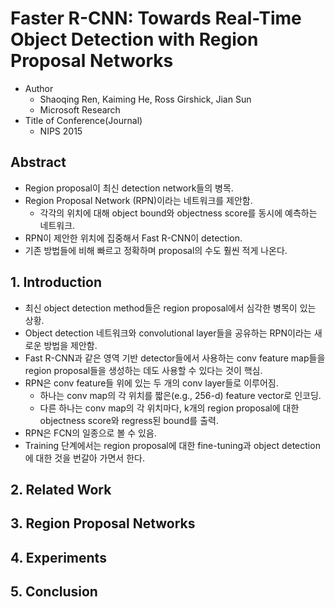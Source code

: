# Faster R-CNN: Towards Real-Time Object Detection with Region Proposal Networks

- Author
  - Shaoqing Ren, Kaiming He, Ross Girshick, Jian Sun
  - Microsoft Research
- Title of Conference(Journal)
  - NIPS 2015

## Abstract

- Region proposal이 최신 detection network들의 병목.
- Region Proposal Network (RPN)이라는 네트워크를 제안함. 
  - 각각의 위치에 대해 object bound와 objectness score를 동시에 예측하는 네트워크.
- RPN이 제안한 위치에 집중해서 Fast R-CNN이 detection.
- 기존 방법들에 비해 빠르고 정확하며 proposal의 수도 훨씬 적게 나온다. 

## 1. Introduction

- 최신 object detection method들은 region proposal에서 심각한 병목이 있는 상황. 
- Object detection 네트워크와 convolutional layer들을 공유하는 RPN이라는 새로운 방법을 제안함. 
- Fast R-CNN과 같은 영역 기반 detector들에서 사용하는 conv feature map들을 region proposal들을 생성하는 데도 사용할 수 있다는 것이 핵심. 
- RPN은 conv feature들 위에 있는 두 개의 conv layer들로 이루어짐.
  - 하나는 conv map의 각 위치를 짧은(e.g., 256-d) feature vector로 인코딩.
  - 다른 하나는 conv map의 각 위치마다, k개의 region proposal에 대한 objectness score와 regress된 bound를 출력.
- RPN은 FCN의 일종으로 볼 수 있음.
- Training 단계에서는 region proposal에 대한 fine-tuning과 object detection에 대한 것을 번갈아 가면서 한다. 

## 2. Related Work

## 3. Region Proposal Networks

## 4. Experiments

## 5. Conclusion